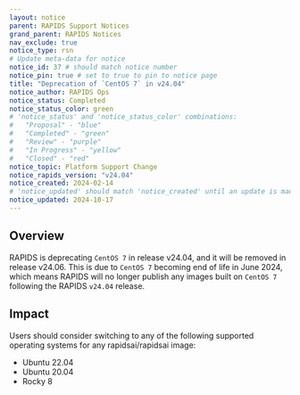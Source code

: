 ```yaml
---
layout: notice
parent: RAPIDS Support Notices
grand_parent: RAPIDS Notices
nav_exclude: true
notice_type: rsn
# Update meta-data for notice
notice_id: 37 # should match notice number
notice_pin: true # set to true to pin to notice page
title: "Deprecation of `CentOS 7` in v24.04"
notice_author: RAPIDS Ops
notice_status: Completed
notice_status_color: green
# 'notice_status' and 'notice_status_color' combinations:
#   "Proposal" - "blue"
#   "Completed" - "green"
#   "Review" - "purple"
#   "In Progress" - "yellow"
#   "Closed" - "red"
notice_topic: Platform Support Change
notice_rapids_version: "v24.04"
notice_created: 2024-02-14
# 'notice_updated' should match 'notice_created' until an update is made
notice_updated: 2024-10-17
---
```


## Overview

RAPIDS is deprecating `CentOS 7` in release v24.04, and it will be removed in release v24.06.  This is due to `CentOS 7` becoming end of life in June 2024, which means RAPIDS will no longer publish any images built on `CentOS 7` following the RAPIDS `v24.04` release.


## Impact

Users should consider switching to any of the following supported operating systems for any rapidsai/rapidsai image:
  - Ubuntu 22.04
  - Ubuntu 20.04
  - Rocky 8
